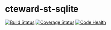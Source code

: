 cteward-st-sqlite
=================
[![Build Status](https://travis-ci.org/berlincount/cteward-st-sqlite.svg?branch=master)](https://travis-ci.org/berlincount/cteward-st-sqlite)
[![Coverage Status](https://coveralls.io/repos/berlincount/cteward-st-sqlite/badge.svg?branch=master&service=github)](https://coveralls.io/github/berlincount/cteward-st-sqlite?branch=master)
[![Code Health](https://landscape.io/github/berlincount/cteward-st-sqlite/master/landscape.svg?style=flat)](https://landscape.io/github/berlincount/cteward-st-sqlite/master)
